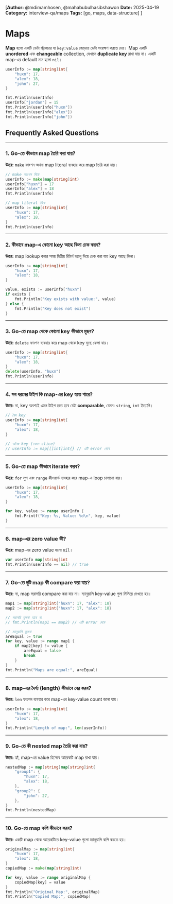 [**Author:** @mdimamhosen, @mahabubulhasibshawon
**Date:** 2025-04-19
**Category:** interview-qa/maps
**Tags:** [go, maps, data-structure]
]

# Maps 

**Map** হলো একটি ডেটা স্ট্রাকচার যা `key:value` জোড়ায় ডেটা সংরক্ষণ করতে দেয়।
Map একটি **unordered** এবং **changeable** collection, যেখানে **duplicate key** রাখা যায় না।
একটি map-এর default মান হলো `nil`।

```go
userInfo := map[string]int{
    "huxn": 17,
    "alex": 18,
    "john": 27,
}

fmt.Println(userInfo)
userInfo["jordan"] = 15
fmt.Println(userInfo["huxn"])
fmt.Println(userInfo["alex"])
fmt.Println(userInfo["john"])
```

## Frequently Asked Questions

---

### 1. Go-তে কীভাবে map তৈরি করা যায়?

**উত্তর:**
`make` ফাংশন অথবা map literal ব্যবহার করে map তৈরি করা যায়।

```go
// make ফাংশন দিয়ে
userInfo := make(map[string]int)
userInfo["huxn"] = 17
userInfo["alex"] = 18
fmt.Println(userInfo)

// map literal দিয়ে
userInfo := map[string]int{
    "huxn": 17,
    "alex": 18,
}
fmt.Println(userInfo)
```

---

### 2. কীভাবে map-এ কোনো key আছে কিনা চেক করব?

**উত্তর:**
map lookup করার সময় দ্বিতীয় রিটার্ন ভ্যালু দিয়ে চেক করা যায় key আছে কিনা।

```go
userInfo := map[string]int{
    "huxn": 17,
    "alex": 18,
}

value, exists := userInfo["huxn"]
if exists {
    fmt.Println("Key exists with value:", value)
} else {
    fmt.Println("Key does not exist")
}
```

---

### 3. Go-তে map থেকে কোনো key কীভাবে মুছব?

**উত্তর:**
`delete` ফাংশন ব্যবহার করে map থেকে key মুছে ফেলা যায়।

```go
userInfo := map[string]int{
    "huxn": 17,
    "alex": 18,
}
delete(userInfo, "huxn")
fmt.Println(userInfo)
```

---

### 4. সব ধরনের টাইপ কি map-এর key হতে পারে?

**উত্তর:**
না, key অবশ্যই এমন টাইপ হতে হবে যেটা **comparable**, যেমন: `string`, `int` ইত্যাদি।

```go
// বৈধ key
userInfo := map[string]int{
    "huxn": 17,
    "alex": 18,
}

// অবৈধ key (যেমন slice)
// userInfo := map[[]int]int{} // এটি error দেবে
```

---

### 5. Go-তে map কীভাবে iterate করব?

**উত্তর:**
`for` লুপ এবং `range` কীওয়ার্ড ব্যবহার করে map-এ loop চালানো যায়।

```go
userInfo := map[string]int{
    "huxn": 17,
    "alex": 18,
}

for key, value := range userInfo {
    fmt.Printf("Key: %s, Value: %d\n", key, value)
}
```

---

### 6. map-এর zero value কী?

**উত্তর:**
map-এর zero value হলো `nil`।

```go
var userInfo map[string]int
fmt.Println(userInfo == nil) // true
```

---

### 7. Go-তে দুটি map কী compare করা যায়?

**উত্তর:**
না, map সরাসরি compare করা যায় না। ম্যানুয়ালি key-value গুলা মিলিয়ে দেখতে হয়।

```go
map1 := map[string]int{"huxn": 17, "alex": 18}
map2 := map[string]int{"huxn": 17, "alex": 18}

// সরাসরি তুলনা যাবে না
// fmt.Println(map1 == map2) // এটি error দেবে

// ম্যানুয়ালি তুলনা
areEqual := true
for key, value := range map1 {
    if map2[key] != value {
        areEqual = false
        break
    }
}
fmt.Println("Maps are equal:", areEqual)
```

---

### 8. map-এর দৈর্ঘ্য (length) কীভাবে বের করব?

**উত্তর:**
`len` ফাংশন ব্যবহার করে map-এর key-value count জানা যায়।

```go
userInfo := map[string]int{
    "huxn": 17,
    "alex": 18,
}
fmt.Println("Length of map:", len(userInfo))
```

---

### 9. Go-তে কী nested map তৈরি করা যায়?

**উত্তর:**
হ্যাঁ, map-এর value হিসেবে আরেকটি map রাখা যায়।

```go
nestedMap := map[string]map[string]int{
    "group1": {
        "huxn": 17,
        "alex": 18,
    },
    "group2": {
        "john": 27,
    },
}
fmt.Println(nestedMap)
```

---

### 10. Go-তে map কপি কীভাবে করব?

**উত্তর:**
একটি map থেকে আরেকটিতে key-value গুলো ম্যানুয়ালি কপি করতে হয়।

```go
originalMap := map[string]int{
    "huxn": 17,
    "alex": 18,
}
copiedMap := make(map[string]int)

for key, value := range originalMap {
    copiedMap[key] = value
}
fmt.Println("Original Map:", originalMap)
fmt.Println("Copied Map:", copiedMap)
```
